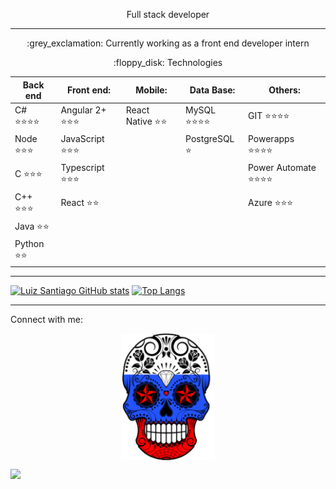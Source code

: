 <p align="center">
Full stack developer
</p>

----

<p align="center">
:grey_exclamation: Currently working as a front end developer intern
</p>

<p align="center">
:floppy_disk: Technologies
</p>

| Back end  |  Front end:  | Mobile:| Data Base: | Others: 
| ------------------- | ------------------- | ------------------- | ------------------- | ------------------- |
| C# :star::star::star::star: |  Angular 2+ :star::star::star: | React Native :star::star: | MySQL :star::star::star::star: | GIT :star::star::star::star:
| Node :star::star::star: |  JavaScript :star::star::star: |                               | PostgreSQL :star: | Powerapps :star::star::star::star:
| C :star::star::star: |  Typescript :star::star::star: |                                  |                   | Power Automate :star::star::star::star:
| C++ :star::star::star: |  React :star::star: |                                           |                   | Azure :star::star::star:
| Java :star::star: |                          |                                           |                   |
| Python :star::star: |                        |                                           |                   |

----

<p align="center">

[![Luiz Santiago GitHub stats](https://github-readme-stats.vercel.app/api?username=caveirarussa&show_icons=true&theme=dark)](https://github.com/anuraghazra/github-readme-stats)
[![Top Langs](https://github-readme-stats.vercel.app/api/top-langs/?username=caveirarussa&layout=compact&theme=dark)](https://github.com/anuraghazra/github-readme-stats)

----
Connect with me:


</p>
<p align="center">
<img align="center" src="2574575_print_1.png" width="150">
</p>

</p>
<p align="left">

![](https://komarev.com/ghpvc/?username=caveirarussa)

</p>

<!--
**CaveiraRussa/CaveiraRussa** is a ✨ _special_ ✨ repository because its `README.md` (this file) appears on your GitHub profile.

Here are some ideas to get you started:

- 🔭 I’m currently working on ...
- 🌱 I’m currently learning ...
- 👯 I’m looking to collaborate on ...
- 🤔 I’m looking for help with ...
- 💬 Ask me about ...
- 📫 How to reach me: ...
- 😄 Pronouns: ...
- ⚡ Fun fact: ...
-->
 
